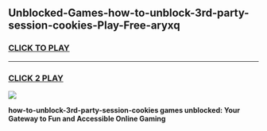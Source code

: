 
## Unblocked-Games-how-to-unblock-3rd-party-session-cookies-Play-Free-aryxq
<h3>
<a href="https://premium76.site?title=how-to-unblock-3rd-party-session-cookies&ref=21A">CLICK TO PLAY</a></h3>
<hr>

<h3>
<a href="https://premium76.site?title=how-to-unblock-3rd-party-session-cookies&ref=21A">CLICK 2 PLAY</a>
  
</h3>

<a href="https://premium76.site?title=how-to-unblock-3rd-party-session-cookies&ref=21A"><img src="https://clearcache.store/games.png"></a>


**how-to-unblock-3rd-party-session-cookies games unblocked: Your Gateway to Fun and Accessible Online Gaming**
